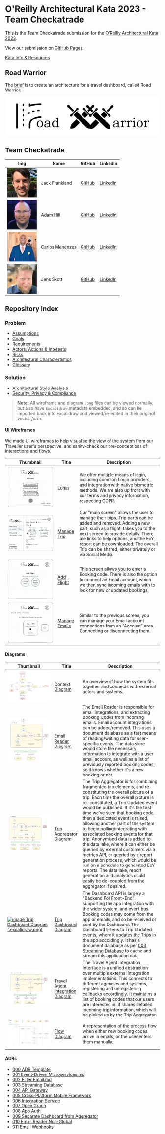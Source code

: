 # O'Reilly Architectural Kata 2023 - Team Checkatrade

This is the Team Checkatrade submission for the [O'Reilly Architectural Kata 2023](https://learning.oreilly.com/live-events/architectural-katas-fall-2023/0636920097709/).

View our submission on [GitHub Pages](https://expert-adventure-35lvme8.pages.github.io/).

[Kata Info & Resources](event/event.md)

## Road Warrior

The [brief](event/kata-brief.md) is to create an architecture for a travel dashboard, called Road Warrior.

![image logo](./images/logo.png)

## Team Checkatrade

| Img | Name | GitHub | LinkedIn |
|-|-|-|-|
| ![image](images/team/jack.jpg) | Jack Frankland | [GitHub](https://github.com/jackfrankland) | [LinkedIn](https://www.linkedin.com/in/jackfrankland/?lipi=urn%3Ali%3Apage%3Ad_flagship3_people_connections%3BFZxCll5DQouFM6zHFN48zg%3D%3D) |
| ![image](images/team/adam.jpg) | Adam Hill | [GitHub](https://github.com/AdamDavidHill) | [LinkedIn](https://www.linkedin.com/in/adamdavidhill/) |
| ![image](images/team/carlos.jpg) | Carlos Menenzes | [GitHub](https://github.com/carlosalbertomenezes) | [LinkedIn](https://www.linkedin.com/in/carloscardosomenezes/?lipi=urn%3Ali%3Apage%3Ad_flagship3_people_connections%3BFZxCll5DQouFM6zHFN48zg%3D%3D) |
| ![image](images/team/jens.jpg) | Jens Skott | [GitHub](https://github.com/ctjens) | [LinkedIn](https://www.linkedin.com/in/jens-skott-5aa4b513/?lipi=urn%3Ali%3Apage%3Ad_flagship3_people_connections%3BFZxCll5DQouFM6zHFN48zg%3D%3D) |

## Repository Index

### Problem

- [Assumptions](problem/assumptions.md)
- [Goals](problem/goals.md)
- [Requirements](problem/requirements.md)
- [Actors, Actions & Interests](problem/actors.md)
- [Risks](problem/risks.md)
- [Architectural Charactertistics](problem/charactertistics.md)
- [Glossary](problem/glossary.md)

### Solution

- [Architectural Style Analysis](solution/architectural-style-analysis.md)
- [Security, Privacy & Compliance](solution/security-privacy-compliance.md)

> **Note:** All wireframe and diagram `.png` files can be viewed normally, but also have `Excalidraw` metadata embedded, and so can be imported back into Excalidraw and viewed/re-edited in their *original vector form*.

#### UI Wireframes

We made UI wireframes to help visualise the view of the system from our Traveller user's perspective, and sanity-check our pre-conceptions of interactions and flows.

| Thumbnail | Title | Description |
|-----------|-------|-------------|
| [![image Login Screen (.excalidraw.png)](/images/wireframes/ui-login.excalidraw.png)](/images/wireframes/ui-login.excalidraw.png)       | [Login](/images/wireframes/ui-login.excalidraw.png) | We offer multiple means of login, including common Login providers, and integration with native biometric methods. We are also up front with our terms and privacy information, respecting GDPR. |
| [![image Manage Trip Screen (.excalidraw.png)](/images/wireframes/ui-manage-trip.excalidraw.png)](/images/wireframes/ui-manage-trip.excalidraw.png)       | [Manage Trip](/images/wireframes/ui-manage-trip.excalidraw.png) | Our "main screen" allows the user to manage their trips. Trip parts can be added and removed. Adding a new part, such as a flight, takes you to the next screen to provide details. There are links to help options, and the EoY report can be downloaded. The overall Trip can be shared, either privately or via Social Media. |
| [![image Add Flight Screen (.excalidraw.png)](/images/wireframes/ui-add-flight.excalidraw.png)](/images/wireframes/ui-add-flight.excalidraw.png)       | [Add Flight](/images/wireframes/ui-add-flight.excalidraw.png) | This screen allows you to enter a Booking code. There is also the option to connect an Email account, which we then sync incoming emails with to look for new or updated bookings.
| [![image Manage Emails Screen (.excalidraw.png)](/images/wireframes/ui-manage-emails.excalidraw.png)](/images/wireframes/ui-manage-emails.excalidraw.png)       | [Manage Emails](/images/wireframes/ui-manage-emails.excalidraw.png) | Similar to the previous screen, you can manage your Email account connections from an "Account" area. Connecting or disconnecting them. |

#### Diagrams

| Thumbnail | Title | Description |
|-----------|-------|-------------|
| [![image Context Diagram (.excalidraw.png)](/images/diagrams/context.excalidraw.png)](/images/diagrams/context.excalidraw.png)       | [Context Diagram](/images/diagrams/context.excalidraw.png) | An overview of how the system fits together and connects with external actors and systems. |
| [![image Email Reader Diagram (.excalidraw.png)](/images/diagrams/reader.excalidraw.png)](/images/diagrams/reader.excalidraw.png)       | [Email Reader Diagram](/images/diagrams/reader.excalidraw.png) | The Email Reader is responsible for email integrations, and extracting Booking Codes from incoming emails. Email account integrations can be added/removed. This uses a document database as a fast means of reading/writing data for user-specific events. The data store would store the necessary information to integrate with a user email account, as well as a list of previously reported booking codes, so it knows whether it's a new booking or not. |
| [![image Trip Aggregator Diagram (.excalidraw.png)](/images/diagrams/aggregator.excalidraw.png)](/images/diagrams/aggregator.excalidraw.png)       | [Trip Aggregator Diagram](/images/diagrams/aggregator.excalidraw.png) | The Trip Aggregator is for combining fragmented trip elements, and re-constituting the overall picture of a trip. Each time the overall picture is re-constituted, a Trip Updated event would be published. If it's the first time we've seen that booking code, then a dedicated event is raised, allowing another part of the system to begin polling/integrating with associated booking events for that trip. Anonymised data is added to the data lake, where it can either be queried by external customers via a metrics API, or queried by a report generation process, which would be run on a schedule to generated EoY reports. The data lake, report generation and analytics could easily be de-coupled from the aggregator if desired.  |
| [![image Trip Dashboard Diagram (.excalidraw.png)](/images/diagrams/dashboard.excalidraw.png)](/images/diagrams/dashboard.excalidraw.png)       | [Trip Dashboard Diagram](/images/diagrams/dashboard.excalidraw.png) | The Dashboard API is  largely a "Backend For Front-End", supporting the app integration with the wider system, and event bus. Booking codes may come from the app or emails, and so be received or sent by the Dashboard. The Dashboard listens to Trip Updated events, where it updates the Trips in the app accordingly. It has a document database as per [003 Streaming Database](solution/adrs/003-streaming-database.md) to cache and stream this application data. |
| [![image Travel Agent Interface Diagram (.excalidraw.png)](/images/diagrams/interface.excalidraw.png)](/images/diagrams/interface.excalidraw.png)       | [Travel Agent Integration Diagram](/images/diagrams/interface.excalidraw.png) | The Travel Agent Integration Interface is a unified abstraction over multiple external integration implementations. This connects to different agencies and systems, registering and unregistering callbacks accordingly. It maintains a list of booking codes that our users are interested in. It shares detailed incoming trip information, which will be picked up by the Trip Aggregator. |
| [![image Flow Diagram (.excalidraw.png)](/images/diagrams/flow.excalidraw.png)](/images/diagrams/flow.excalidraw.png)       | [Flow Diagram](/images/diagrams/flow.excalidraw.png) | A representation of the process flow when either new booking codes arrive in emails, or the user enters them manually. |

#### ADRs

- [000 ADR Template](solution/adrs/000-adr-template.md)
- [001 Event-Driven Microservices.md](solution/adrs/001-event-driven-microservices.md)
- [002 Filter Email.md](solution/adrs/002-filter-email.md)
- [003 Streaming Database](solution/adrs/003-streaming-database.md)
- [004 API Gateway](solution/adrs/004-api-gateway.md)
- [005 Cross-Platform Mobile Framework](solution/adrs/005-cross-platform-mobile-framework.md)
- [006 Integration Service](solution/adrs/006-integration-service.md)
- [007 Open Graph](solution/adrs/007-open-graph.md)
- [008 App Auth](solution/adrs/008-app-auth.md)
- [009 Separate Dashboard from Aggregator](solution/adrs/009-separate-dashboard-from-aggregator.md)
- [010 Email Reader Non-Global](solution/adrs/010-email-reader-non-global.md)
- [011 Email Webhooks](solution/adrs/011-email-webhooks.md)
